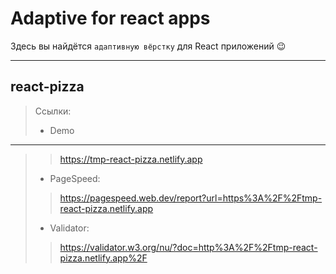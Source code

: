 # Adaptive for react apps
Здесь вы найдётся `адаптивную вёрстку` для React приложений &#128521;
***

## react-pizza
> Ссылки:
> * Demo
___
>> https://tmp-react-pizza.netlify.app
> * PageSpeed:
>> https://pagespeed.web.dev/report?url=https%3A%2F%2Ftmp-react-pizza.netlify.app
> * Validator:
>> https://validator.w3.org/nu/?doc=http%3A%2F%2Ftmp-react-pizza.netlify.app%2F